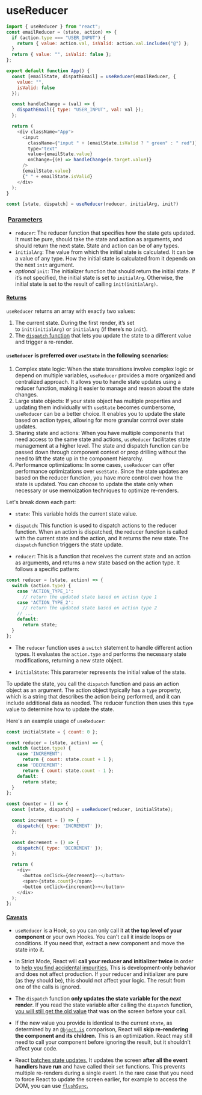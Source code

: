 # useReducer

```js
import { useReducer } from "react";
const emailReducer = (state, action) => {
  if (action.type === "USER_INPUT") {
    return { value: action.val, isValid: action.val.includes("@") };
  }
  return { value: "", isValid: false };
};

export default function App() {
  const [emailState, dispathEmail] = useReducer(emailReducer, {
    value: "",
    isValid: false
  });

  const handleChange = (val) => {
    dispathEmail({ type: "USER_INPUT", val: val });
  };

  return (
    <div className="App">
      <input
        className={"input " + (emailState.isValid ? " green" : " red")}
        type="text"
        value={emailState.value}
        onChange={(e) => handleChange(e.target.value)}
      />
      {emailState.value}
      {" " + emailState.isValid}
    </div>
  );
}
```


```js
const [state, dispatch] = useReducer(reducer, initialArg, init?)
```

###  [Parameters](https://react.dev/reference/react/useReducer#parameters "Link for Parameters")

- `reducer`: The reducer function that specifies how the state gets updated. It must be pure, should take the state and action as arguments, and should return the next state. State and action can be of any types.
- `initialArg`: The value from which the initial state is calculated. It can be a value of any type. How the initial state is calculated from it depends on the next `init` argument.
- *optional* `init`: The initializer function that should return the initial state. If it’s not specified, the initial state is set to `initialArg`. Otherwise, the initial state is set to the result of calling `init(initialArg)`.

#### [Returns](https://react.dev/reference/react/useReducer#returns "Link for Returns")

`useReducer` returns an array with exactly two values:

1. The current state. During the first render, it’s set to `init(initialArg)` or `initialArg` (if there’s no `init`).
2. The [`dispatch` function](https://react.dev/reference/react/useReducer#dispatch) that lets you update the state to a different value and trigger a re-render.

#### `useReducer` is preferred over `useState` in the following scenarios:

1. Complex state logic: When the state transitions involve complex logic or depend on multiple variables, `useReducer` provides a more organized and centralized approach. It allows you to handle state updates using a reducer function, making it easier to manage and reason about the state changes. 
2. Large state objects: If your state object has multiple properties and updating them individually with `useState` becomes cumbersome, `useReducer` can be a better choice. It enables you to update the state based on action types, allowing for more granular control over state updates.
3. Sharing state and actions: When you have multiple components that need access to the same state and actions, `useReducer` facilitates state management at a higher level. The state and dispatch function can be passed down through component context or prop drilling without the need to lift the state up in the component hierarchy.
4. Performance optimizations: In some cases, `useReducer` can offer performance optimizations over `useState`. Since the state updates are based on the reducer function, you have more control over how the state is updated. You can choose to update the state only when necessary or use memoization techniques to optimize re-renders.

Let's break down each part:

- `state`: This variable holds the current state value.
    
- `dispatch`: This function is used to dispatch actions to the reducer function. When an action is dispatched, the reducer function is called with the current state and the action, and it returns the new state. The `dispatch` function triggers the state update.
    
- `reducer`: This is a function that receives the current state and an action as arguments, and returns a new state based on the action type. It follows a specific pattern:

```js
const reducer = (state, action) => {
  switch (action.type) {
    case 'ACTION_TYPE_1':
      // return the updated state based on action type 1
    case 'ACTION_TYPE_2':
      // return the updated state based on action type 2
    // ...
    default:
      return state;
  }
};
```
- The `reducer` function uses a `switch` statement to handle different action types. It evaluates the `action.type` and performs the necessary state modifications, returning a new state object.
    
- `initialState`: This parameter represents the initial value of the state.

To update the state, you call the `dispatch` function and pass an action object as an argument. The action object typically has a `type` property, which is a string that describes the action being performed, and it can include additional data as needed. The reducer function then uses this `type` value to determine how to update the state.

Here's an example usage of `useReducer`:
```js
const initialState = { count: 0 };

const reducer = (state, action) => {
  switch (action.type) {
    case 'INCREMENT':
      return { count: state.count + 1 };
    case 'DECREMENT':
      return { count: state.count - 1 };
    default:
      return state;
  }
};

const Counter = () => {
  const [state, dispatch] = useReducer(reducer, initialState);

  const increment = () => {
    dispatch({ type: 'INCREMENT' });
  };

  const decrement = () => {
    dispatch({ type: 'DECREMENT' });
  };

  return (
    <div>
      <button onClick={decrement}>-</button>
      <span>{state.count}</span>
      <button onClick={increment}>+</button>
    </div>
  );
};

```

#### [Caveats](https://react.dev/reference/react/useReducer#setstate-caveats "Link for Caveats")

- `useReducer` is a Hook, so you can only call it **at the top level of your component** or your own Hooks. You can’t call it inside loops or conditions. If you need that, extract a new component and move the state into it.
    
- In Strict Mode, React will **call your reducer and initializer twice** in order to [help you find accidental impurities.](https://react.dev/reference/react/useReducer#my-reducer-or-initializer-function-runs-twice) This is development-only behavior and does not affect production. If your reducer and initializer are pure (as they should be), this should not affect your logic. The result from one of the calls is ignored.
    
- The `dispatch` function **only updates the state variable for the _next_ render**. If you read the state variable after calling the `dispatch` function, [you will still get the old value](https://react.dev/reference/react/useReducer#ive-dispatched-an-action-but-logging-gives-me-the-old-state-value) that was on the screen before your call.
    
- If the new value you provide is identical to the current `state`, as determined by an [`Object.is`](https://developer.mozilla.org/en-US/docs/Web/JavaScript/Reference/Global_Objects/Object/is) comparison, React will **skip re-rendering the component and its children.** This is an optimization. React may still need to call your component before ignoring the result, but it shouldn’t affect your code.
    
- React [batches state updates.](https://react.dev/learn/queueing-a-series-of-state-updates) It updates the screen **after all the event handlers have run** and have called their `set` functions. This prevents multiple re-renders during a single event. In the rare case that you need to force React to update the screen earlier, for example to access the DOM, you can use [`flushSync`.](https://react.dev/reference/react-dom/flushSync)